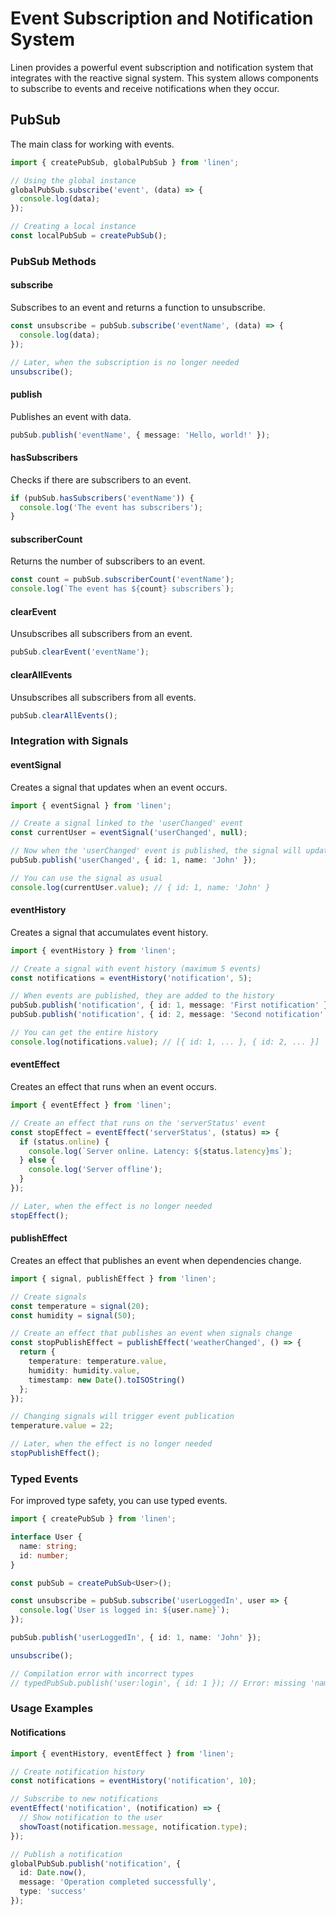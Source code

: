 # Event Subscription and Notification System

Linen provides a powerful event subscription and notification system that integrates with the reactive signal system. This system allows components to subscribe to events and receive notifications when they occur.

## PubSub

The main class for working with events.

```typescript
import { createPubSub, globalPubSub } from 'linen';

// Using the global instance
globalPubSub.subscribe('event', (data) => {
  console.log(data);
});

// Creating a local instance
const localPubSub = createPubSub();
```

### PubSub Methods
#### subscribe

Subscribes to an event and returns a function to unsubscribe.

```typescript
const unsubscribe = pubSub.subscribe('eventName', (data) => {
  console.log(data);
});

// Later, when the subscription is no longer needed
unsubscribe();
```

#### publish

Publishes an event with data.

```typescript
pubSub.publish('eventName', { message: 'Hello, world!' });
```

#### hasSubscribers

Checks if there are subscribers to an event.

```typescript
if (pubSub.hasSubscribers('eventName')) {
  console.log('The event has subscribers');
}
```

#### subscriberCount

Returns the number of subscribers to an event.


```typescript
const count = pubSub.subscriberCount('eventName');
console.log(`The event has ${count} subscribers`);
```

#### clearEvent

Unsubscribes all subscribers from an event.

```typescript
pubSub.clearEvent('eventName');
```

#### clearAllEvents

Unsubscribes all subscribers from all events.

```typescript
pubSub.clearAllEvents();
```

### Integration with Signals

#### eventSignal

Creates a signal that updates when an event occurs.

```typescript
import { eventSignal } from 'linen';

// Create a signal linked to the 'userChanged' event
const currentUser = eventSignal('userChanged', null);

// Now when the 'userChanged' event is published, the signal will update
pubSub.publish('userChanged', { id: 1, name: 'John' });

// You can use the signal as usual
console.log(currentUser.value); // { id: 1, name: 'John' }
```

#### eventHistory

Creates a signal that accumulates event history.

```typescript
import { eventHistory } from 'linen';

// Create a signal with event history (maximum 5 events)
const notifications = eventHistory('notification', 5);

// When events are published, they are added to the history
pubSub.publish('notification', { id: 1, message: 'First notification' });
pubSub.publish('notification', { id: 2, message: 'Second notification' });

// You can get the entire history
console.log(notifications.value); // [{ id: 1, ... }, { id: 2, ... }]
```

#### eventEffect

Creates an effect that runs when an event occurs.

```typescript
import { eventEffect } from 'linen';

// Create an effect that runs on the 'serverStatus' event
const stopEffect = eventEffect('serverStatus', (status) => {
  if (status.online) {
    console.log(`Server online. Latency: ${status.latency}ms`);
  } else {
    console.log('Server offline');
  }
});

// Later, when the effect is no longer needed
stopEffect();
```

#### publishEffect

Creates an effect that publishes an event when dependencies change.

```typescript
import { signal, publishEffect } from 'linen';

// Create signals
const temperature = signal(20);
const humidity = signal(50);

// Create an effect that publishes an event when signals change
const stopPublishEffect = publishEffect('weatherChanged', () => {
  return {
    temperature: temperature.value,
    humidity: humidity.value,
    timestamp: new Date().toISOString()
  };
});

// Changing signals will trigger event publication
temperature.value = 22;

// Later, when the effect is no longer needed
stopPublishEffect();
```

### Typed Events

For improved type safety, you can use typed events.

```typescript
import { createPubSub } from 'linen';

interface User {
  name: string;
  id: number;
}

const pubSub = createPubSub<User>();

const unsubscribe = pubSub.subscribe('userLoggedIn', user => {
  console.log(`User is logged in: ${user.name}`);
});

pubSub.publish('userLoggedIn', { id: 1, name: 'John' });

unsubscribe();

// Compilation error with incorrect types
// typedPubSub.publish('user:login', { id: 1 }); // Error: missing 'name' property

```

### Usage Examples
#### Notifications

```typescript
import { eventHistory, eventEffect } from 'linen';

// Create notification history
const notifications = eventHistory('notification', 10);

// Subscribe to new notifications
eventEffect('notification', (notification) => {
  // Show notification to the user
  showToast(notification.message, notification.type);
});

// Publish a notification
globalPubSub.publish('notification', {
  id: Date.now(),
  message: 'Operation completed successfully',
  type: 'success'
});

```